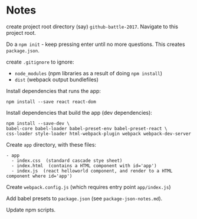 # Notes

create project root directory (say) `github-battle-2017`. Navigate to this project root.

Do a `npm init` - keep pressing enter until no more questions. This creates `package.json`.

create `.gitignore` to ignore:
 
 - `node_modules` (npm libraries as a result of doing `npm install`)
 - `dist` (webpack output bundlefiles)

Install dependencies that runs the app:

```
npm install --save react react-dom
```

Install dependencies that build the app (dev dependencies):

```
npm install --save-dev \
babel-core babel-loader babel-preset-env babel-preset-react \
css-loader style-loader html-webpack-plugin webpack webpack-dev-server
```

Create `app` directory, with these files:

```
- app
  - index.css  (standard cascade stye sheet)
  - index.html  (contains a HTML component with id='app')
  - index.js  (react helloworld component, and render to a HTML component where id='app')
```

Create `webpack.config.js` (which requires entry point `app/index.js`)

Add babel presets to `package.json` (see `package-json-notes.md`).

Update npm scripts.
